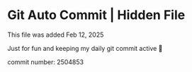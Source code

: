 # Git Auto Commit | Hidden File

This file was added Feb 12, 2025

Just for fun and keeping my daily git commit active 🤪

commit number: 2504853
